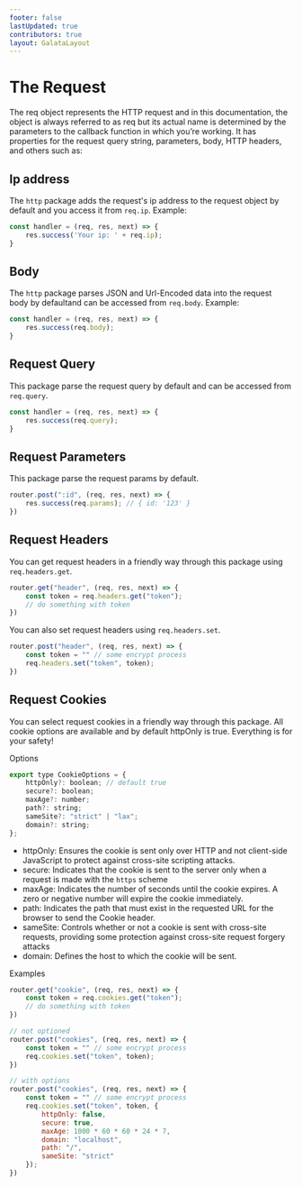 ```yaml
---
footer: false
lastUpdated: true
contributors: true
layout: GalataLayout
---
```


# The Request 
The req object represents the HTTP request and in this documentation, the object is always referred to as req but its actual name is determined by the parameters to the callback function in which you’re working. It has properties for the request query string, parameters, body, HTTP headers, and others such as:

## Ip address
The `http` package adds the request's ip address to the request object by default and you access it from `req.ip`. Example:

```js
const handler = (req, res, next) => {
    res.success('Your ip: ' + req.ip);
}
```
## Body
The `http` package parses JSON and Url-Encoded data into the request body by defaultand can be accessed from `req.body`. Example:

```js
const handler = (req, res, next) => {
    res.success(req.body);
}
```

## Request Query
This package parse the request query by default and can be accessed from `req.query`.

```js
const handler = (req, res, next) => {
    res.success(req.query);
}
```
## Request Parameters
This package parse the request params by default.

```js
router.post(":id", (req, res, next) => {
    res.success(req.params); // { id: '123' }
})
```
## Request Headers
You can get request headers in a friendly way through this package using `req.headers.get`.

```js
router.get("header", (req, res, next) => {
    const token = req.headers.get("token");
    // do something with token
})
```
You can also set request headers using `req.headers.set`.
```js
router.post("header", (req, res, next) => {
    const token = "" // some encrypt process
    req.headers.set("token", token);
})
```

## Request Cookies
You can select request cookies in a friendly way through this package. All cookie options are available and by default httpOnly is true. Everything is for your safety!

Options
```js
export type CookieOptions = {
    httpOnly?: boolean; // default true
    secure?: boolean;
    maxAge?: number;
    path?: string;
    sameSite?: "strict" | "lax";
    domain?: string;
};
```
- httpOnly: Ensures the cookie is sent only over HTTP and not client-side JavaScript to protect against cross-site scripting attacks.
- secure: Indicates that the cookie is sent to the server only when a request is made with the `https` scheme
- maxAge: Indicates the number of seconds until the cookie expires. A zero or negative number will expire the cookie immediately.
- path: Indicates the path that must exist in the requested URL for the browser to send the Cookie header.
- sameSite: Controls whether or not a cookie is sent with cross-site requests, providing some protection against cross-site request forgery attacks
- domain: Defines the host to which the cookie will be sent.

Examples
```js
router.get("cookie", (req, res, next) => {
    const token = req.cookies.get("token");
    // do something with token
})

// not optioned
router.post("cookies", (req, res, next) => {
    const token = "" // some encrypt process
    req.cookies.set("token", token);
})

// with options
router.post("cookies", (req, res, next) => {
    const token = "" // some encrypt process
    req.cookies.set("token", token, {
        httpOnly: false,
        secure: true,
        maxAge: 1000 * 60 * 60 * 24 * 7,
        domain: "localhost",
        path: "/",
        sameSite: "strict"
    });
})
```
